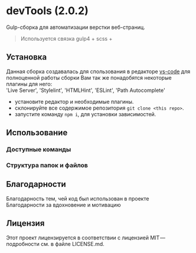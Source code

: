 # devTools (2.0.2)
Gulp-сборка для автоматизации верстки веб-страниц.
> Используется связка gulp4 + scss +

## Установка
Данная сборка создавалась для спользования в редакторе [vs-code](https://code.visualstudio.com/)
для полноценной работы сборки Вам так же понадобятся некоторые плагины для него:</br> 'Live Server', 'Stylelint', 'HTMLHint', 'ESLint', 'Path Autocomplete'
- установите редактор и необходимые плагины.
- склонируйте все содержимое репозитория `git clone <this repo>`.
- запустите команду `npm i`, для установки зависимостей.

## Использование

### Доступные команды

### Структура папок и файлов


## Благодарности
Благодарность тем, чей код был использован в проекте</br>
Благодарности за вдохновение и мотивацию

## Лицензия
Этот проект лицензируется в соответствии с лицензией MIT — подробности см. в файле LICENSE.md.